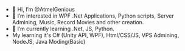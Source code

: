 - 👋 Hi, I’m @AtmelGenious
- 👀 I’m interested in WPF .Net Applications, Python scripts, Server Admining, Music, Record Movies and other creation.
- 🌱 I’m currently learning .Net, JS, Python.
- My learning it's C# (Unity API, WPF), Html/CSS/JS, VPS Admining, NodeJS, Java Moding(Basic)

<!---
AtmelGenious/AtmelGenious is a ✨ special ✨ repository because its `README.md` (this file) appears on your GitHub profile.
You can click the Preview link to take a look at your changes.
--->
